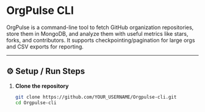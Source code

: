 # OrgPulse CLI

OrgPulse is a command-line tool to fetch GitHub organization repositories, store them in MongoDB, and analyze them with useful metrics like stars, forks, and contributors. It supports checkpointing/pagination for large orgs and CSV exports for reporting.

---

## ⚙️ Setup / Run Steps

1. **Clone the repository**
   ```bash
   git clone https://github.com/YOUR_USERNAME/Orgpulse-cli.git
   cd Orgpulse-cli
